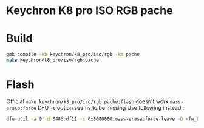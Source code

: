 Keychron K8 pro ISO RGB pache
===

# Build

```sh
qmk compile -kb keychron/k8_pro/iso/rgb -km pache
make keychron/k8_pro/iso/rgb:pache
```

# Flash

Official `make keychron/k8_pro/iso/rgb:pache:flash` doesn't work
`mass-erase:force` DFU `-s` option seems to be missing
Use following instead :

```sh
dfu-util -a 0 -d 0483:df11 -s 0x8000000:mass-erase:force:leave -D <fw_bin_file>
```
